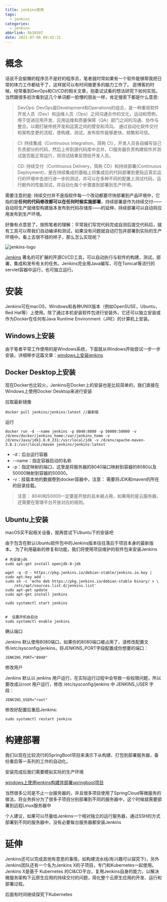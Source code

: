 ```yaml
---
title: jenkins使用
tags:
  - jenkins
categories:
  - jenkins
abbrlink: 9b38587
date: 2021-07-06 09:42:31
---
```


# 概念

话说不会偷懒的程序员不是好的程序员，笔者就时常如果有一个软件能够帮我把日常的体力工作都给干了，这样就可以有时间做更多的脑力工作了。
逛博客的时候，经常看到DevOps和CI/CD的相关文章，抱着试试看的想法研究下如何实现。当然跟很多初次看到这几个单词都一脸懵的朋友一样，肯定搜索下都是什么意思:

> DevOps: DevOps是Development和Operations的组合，是一种重视软件开发人员（Dev）和运维人员（Ops）之间沟通合作的文化，运动和惯例，用于促进应用开发、应用运维和质量保障（QA）部门之间的沟通、协作与整合。以期打破传统开发和运营之间的壁垒和鸿沟。 通过自动化软件交付和架构变更的流程，使构建，测试，发布软件能够更快，频繁和可信。

> CI: 持续集成（Continuous Integration，简称 CI），开发人员各自编写自己负责部分的代码，然后上传到源代码库中合并，CI服务器负责构建软件并测试是否能正常运行，将测试结果反馈给开发人员。

> CD: 持续交付（Continuous Delivery，简称 CD）和持续部署(Continuous Deployment)，是在持续集成的基础上将集成后的代码部署到更贴近真实运行的环境中去进行进一步的测试，并可以在多种不同的配置上测试代码，运行额外的性能测试，并自动化每个步骤直到部署到生产环境。

需要注意的是: 持续交付并不是指软件每一个改动都要尽快部署到产品环境中，它指的是**任何的代码修改都可以在任何时候实施部署**，持续部署是作为持续交付——自动将生产就绪型构建版本发布到代码存储库——的延伸，持续部署可以自动将应用发布到生产环境。

好像有点意思了，按照笔者的理解：平常我们写完代码完成自测后提交代码后，就有工具可以帮我们自动编译和测试，如果没有问题就自动打包并部署到实际的生产环境中。看上去很不错的样子，那么怎么实现呢？

 <!-- more -->

![jenkins-logo](jenkins-logo.jpg)

[Jenkins](https://www.jenkins.io/zh//) 著名的可扩展的开源CI/CD工具，可以自动执行与软件的构建，测试，部署，集成和发布有关的任务。Jenkins完全用Java编写，可在Tomcat等流行的servlet容器中运行，也可独立运行。

# 安装

Jenkins可在macOS，Windows和各种UNIX版本（例如OpenSUSE，Ubuntu，Red Hat等）上使用。除了通过本机安装软件包进行安装外，它还可以独立安装或作为Docker在任何有Java Runtime Environment（JRE）的计算机上安装。

## Windows上安装

由于笔者平常工作使用的是Windows系统，下面就从Windows开始尝试一步一步安装，详细移步这篇文章：[windows上安装jenkins](/20210706/jenkins/a15eda66/)

## Docker Desktop上安装

现在Docker也比较火，Jenkins在Docker上的安装也是比较简单的，我们直接在Windows上使用Docker Desktop来进行安装

拉取最新镜像

```shell
docker pull jenkins/jenkins:latest //最新版
```

运行

```shell
docker run -d --name jenkins -p 8040:8080 -p 50000:50000 -v /d/env/docker/jenkins_home:/var/jenkins_home -v /d/env/Java/jdk1.8.0_231:/usr/local/jdk -v /d/env/apache-maven-3.8.1:/usr/local/maven jenkins/jenkins:latest
```

* -d：后台运行容器
* --name：指定容器启动的名称
* -p：指定映射的端口，这里是将服务器的8040端口映射到容器的8080以及50000映射到容器的50000。
* -v：挂载本地的数据卷到docker容器中，注意： 需要将JDK和maven的所在的目录挂载。

>注意： 8040和50000一定要是开放的且未被占用，如果用的是云服务器，还需要在管理平台开放对应的规则。

## Ubuntu上安装

macOS买不起相关设备，就再尝试下Ubuntu下的安装吧

由于包含在默认Ubuntu软件包中的Jenkins版本往往落后于项目本身的最新版本。 为了利用最新的修复和功能，我们将使用项目维护的软件包来安装Jenkins

```shell
# 先安装jdk
sudo apt-get install openjdk-8-jdk

wget -q -O - https://pkg.jenkins.io/debian-stable/jenkins.io.key | sudo apt-key add -
sudo sh -c 'echo deb https://pkg.jenkins.io/debian-stable binary/ > \
    /etc/apt/sources.list.d/jenkins.list'
sudo apt-get update
sudo apt-get install jenkins

sudo systemctl start jenkins


#  设置开机自启动
sudo systemctl enable jenkins
```

确认端口

Jenkins 默认使用8080端口，如果你的8080端口被占用了，请修改配置文件/etc/sysconfig/jenkins，将JENKINS_PORT字段配置成你想要的端口：

```shell
JENKINS_PORT="8040"
```

修改用户

Jenkins 默认以 jenkins 用户运行，在实际运行过程中会导致一些权限问题，所以要改成以root 用户运行，修改 /etc/sysconfig/jenkins 中 JENKINS_USER 字段：

```shell
JENKINS_USER="root"
```

修改好配置后重启Jenkins:

```shell
sudo systemctl restart jenkins
```

# 构建部署

我们以现在比较流行的SpringBoot项目来演示下从构建、打包到部署服务器，备份重启等一系列的工作的自动化。

安装完成后我们需要模拟实际的生产环境

[windows上使用jenkins构建并部署springboot项目](/20210706/jenkins/5b02ceab/)

当然很多公司是不止一台服务器的，并且很多项目使用了SpringCloud等微服务的做法，将业务拆分为了很多子项目分别部署到不同的服务器中，这个时候就需要部署到远程Linux服务器中

个人建议，如果可以尽量给Jenkins一个相对独立的运行服务器，通过SSH的方式部署到不同的服务器中，没有必要每台服务器都安装Jenkins

# 延伸

Jenkins还可以完成其他有意思的事情，如构建流水线(有兴趣可以探究下)，另外Jenkins团队还有一个名为Jenkins X的子项目，专门和Kubernetes一起使用。Jenkins X是基于 Kubernetes 的CI&CD平台，复用Jenkins自身的能力，以解决微服务架构下云原生应用的持续交付的问题，简化整个云原生应用的开发、运行和部署过程。

后面有时间继续探究下Kubernetes
